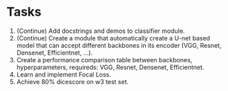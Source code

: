 # Tasks
1. (Continue) Add docstrings and demos to classifier module.
2. (Continue) Create a module that automatically create a U-net based model that can accept different backbones in its encoder (VGG, Resnet, Densenet, Efficientnet, ...).
3. Create a performance comparison table between backbones, hyperparameters, requireds: VGG, Resnet, Densenet, Efficientnet.
4. Learn and implement Focal Loss.
5. Achieve 80% dicescore on w3 test set.
